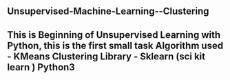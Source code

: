 

Unsupervised-Machine-Learning--Clustering
------------------------------------------------------------------------------------
This is Beginning of Unsupervised Learning with Python, this is the first small task
Algorithm used - KMeans Clustering
Library - Sklearn (sci kit learn ) Python3
------------------------------------------------------------------------------------
